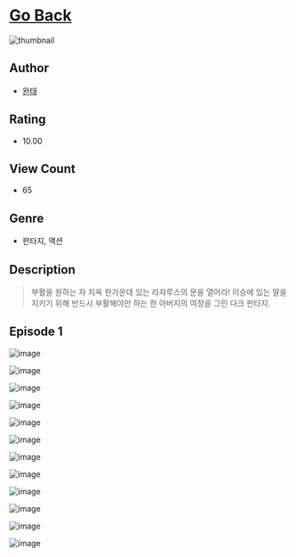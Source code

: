 # [Go Back](https://comic.naver.com/challenge/list?titleId=810941)
![thumbnail](https://image-comic.pstatic.net/user_contents_data/challenge_comic/2023/05/25/upload_3904729948450208101_480x623.jpeg)

## Author
- [완태](https://comic.naver.com/artistTitle?id=367137)

## Rating
- 10.00

## View Count
- 65

## Genre
- 판타지, 액션

## Description
> 부활을 원하는 자 지옥 한가운데 있는 라자루스의 문을 열어라! 이승에 있는 딸을 지키기 위해 반드시 부활해야만 하는 한 아버지의 여정을 그린 다크 판타지.


## Episode 1
![image](https://image-comic.pstatic.net/user_contents_data/challenge_comic/2023/05/25/367137/upload_7293125731061621300.jpeg)

![image](https://image-comic.pstatic.net/user_contents_data/challenge_comic/2023/05/25/367137/upload_7147321685274278242.jpeg)

![image](https://image-comic.pstatic.net/user_contents_data/challenge_comic/2023/05/25/367137/upload_7089006882796745265.jpeg)

![image](https://image-comic.pstatic.net/user_contents_data/challenge_comic/2023/05/25/367137/upload_3919314991684335160.jpeg)

![image](https://image-comic.pstatic.net/user_contents_data/challenge_comic/2023/05/25/367137/upload_3918757724076454241.jpeg)

![image](https://image-comic.pstatic.net/user_contents_data/challenge_comic/2023/05/25/367137/upload_3559306272550828083.jpeg)

![image](https://image-comic.pstatic.net/user_contents_data/challenge_comic/2023/05/25/367137/upload_3616780146187593267.jpeg)

![image](https://image-comic.pstatic.net/user_contents_data/challenge_comic/2023/05/25/367137/upload_3703757025616147250.jpeg)

![image](https://image-comic.pstatic.net/user_contents_data/challenge_comic/2023/05/25/367137/upload_7162523528744952422.jpeg)

![image](https://image-comic.pstatic.net/user_contents_data/challenge_comic/2023/05/25/367137/upload_3774968910461351984.jpeg)

![image](https://image-comic.pstatic.net/user_contents_data/challenge_comic/2023/05/25/367137/upload_4051331124534850914.jpeg)

![image](https://image-comic.pstatic.net/user_contents_data/challenge_comic/2023/05/25/367137/upload_7293691086180135729.jpeg)

